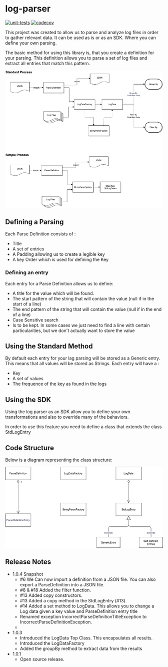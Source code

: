 # log-parser
[![unit-tests](https://github.com/adobe/log-parser/actions/workflows/onPushSimpleTest.yml/badge.svg)](https://github.com/adobe/log-parser/actions/workflows/onPushSimpleTest.yml) 
[![codecov](https://codecov.io/gh/adobe/log-parser/branch/master/graph/badge.svg?token=T94S3VFEUU)](https://codecov.io/gh/adobe/log-parser)

This project was created to allow us to parse and analyze log files in order to gather relevant data. It can be used as is or as an SDK. Where you can define your own parsing.

The basic method for using this library is, that you create a definition for your parsing. This definition allows you to parse a set of log files and extract all entries that match this pattern.

![The Processes](diagrams/Log_Parser-Processes.png)

## Defining a Parsing
Each Parse Definition consists of :
- Title
- A set of entries
- A Padding allowing us to create a legible key
- A key Order which is used for defining the Key

### Defining an entry
Each entry for a Parse Definition allows us to define:
- A title for the value which will be found.
- The start pattern of the string that will contain the value (null if in the start of a line)
- The end pattern of the string that will contain the value (null if in the end of a line)
- Case Sensitive search
- Is to be kept. In some cases we just need to find a line with certain particularities, but we don't actually want to store the value

## Using the Standard Method
By default each entry for your lag parsing will be stored as a Generic entry. This means that all values will be stored as Strings. Each entry will have a :
- Key
- A set of values
- The frequence of the key as found in the logs

## Using the SDK
Using the log parser as an SDK allow you to define your own transformations and also to override many of the behaviors.

In order to use this feature you need to define a class that extends the class StdLogEntry

## Code Structure
Below is a diagram representing the class structure:

![The Class relationship](diagrams/Log_Parser-Classes.png)

## Release Notes
- 1.0.4 Snapshot
  - #6 We Can now import a definition from a JSON file. You can also export a ParseDefinition into a JSON file.
  - #8 & #18  Added the filter function.
  - #13 Added copy constructors.
  - #13 Added a copy method in the StdLogEntry (#13).
  - #14 Added a set method to LogData. This allows you to change a Log data given a key value and ParseDefinition entry title
  - Renamed exception IncorrectParseDefinitionTitleException to IncorrectParseDefinitionException.
  - 
- 1.0.3
  - Introduced the LogData Top Class. This encapsulates all results.
  - Introduced the LogDataFactory
  - Added the groupBy method to extract data from the results
- 1.0.1
  - Open source release.
